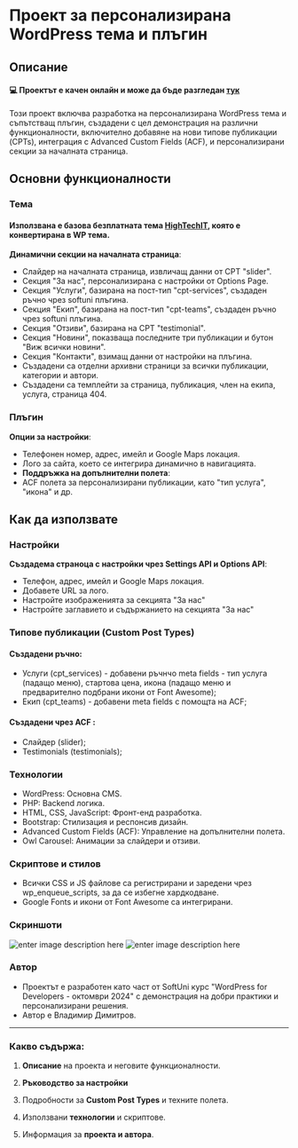 
# Проект за персонализирана WordPress тема и плъгин

## Описание

#### 💻 Проектът е качен онлайн и може да бъде разгледан [тук](https://https://wpcourse.bitsee.eu/)

Този проект включва разработка на персонализирана WordPress тема и съпътстващ плъгин, създадени с цел демонстрация на различни функционалности, включително добавяне на нови типове публикации (CPTs), интеграция с Advanced Custom Fields (ACF), и персонализирани секции за началната страница.
  

## Основни функционалности

  

### Тема
#### Използвана е базова безплатната тема [HighTechIT](https://themewagon.com/themes/hightechit/), която е конвертирана в WP тема.

  **Динамични секции на началната страница**:

- Слайдер на началната страница, извличащ данни от CPT "slider".
- Секция "За нас", персонализирана с настройки от Options Page.
- Секция "Услуги", базирана на пост-тип "cpt-services", създаден ръчно чрез softuni плъгина.
- Секция "Екип", базирана на пост-тип "cpt-teams", създаден ръчно чрез softuni плъгина.
- Секция "Отзиви", базирана на CPT "testimonial".
- Секция "Новини", показваща последните три публикации и бутон "Виж всички новини".
- Секция "Контакти", взимащ данни от настройки на плъгина.
- Създадени са отделни архивни страници за всички публикации, категории и автори.
- Създадени са темплейти за страница, публикация, член на екипа, услуга, страница 404.

  

### Плъгин

  **Опции за настройки**:
- Телефонен номер, адрес, имейл и Google Maps локация.
- Лого за сайта, което се интегрира динамично в навигацията.
-  **Поддръжка на допълнителни полета**:
- ACF полета за персонализирани публикации, като "тип услуга", "икона" и др.

  

## Как да използвате

  

### Настройки

**Създадема страноца с настройки чрез Settings API и Options API**:

- Телефон, адрес, имейл и Google Maps локация.
- Добавете URL за лого.
- Настройте изображенията за секцията "За нас"
- Настройте заглавието и съдържанието на секцията "За нас"
  

### Типове публикации (Custom Post Types)

#### Създадени ръчно:

- Услуги (cpt_services) - добавени ръчнчо meta fields - тип услуга (падащо меню), стартова цена, икона (падащо меню и предварително подбрани икони от Font Awesome);
- Екип (cpt_teams) - добавени meta fields с помощта на ACF;

#### Създадени чрез ACF :
- Слайдер (slider);
- Testimonials (testimonials);
  

### Технологии

- WordPress: Основна CMS.
- PHP: Backend логика.
- HTML, CSS, JavaScript: Фронт-енд разработка.
- Bootstrap: Стилизация и респонсив дизайн.
- Advanced Custom Fields (ACF): Управление на допълнителни полета.
- Owl Carousel: Анимации за слайдери и отзиви.
  

### Скриптове и стилов

- Всички CSS и JS файлове са регистрирани и заредени чрез wp_enqueue_scripts, за да се избегне хардкодване.
- Google Fonts и икони от Font Awesome са интегрирани.

  

### Скриншоти
![enter image description here](https://i.ibb.co/cwtpLvJ/Wpcourse-Screen-Shot-1.jpg)
![enter image description here](https://i.ibb.co/R4zXPVk/Wpcourse-Screen-Shot-2.jpg)
  
  

### Автор

- Проектът е разработен като част от SoftUni курс "WordPress for Developers - октомври 2024" с демонстрация на добри практики и персонализирани решения.
- Автор е Владимир Димитров.

  

---

  

### Какво съдържа:

1.  **Описание** на проекта и неговите функционалности.

2.  **Ръководство за настройки**

3. Подробности за **Custom Post Types** и техните полета.

4. Използвани **технологии** и скриптове.

5. Информация за **проекта и автора**.
